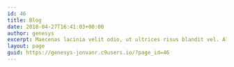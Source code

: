 ```yaml
---
id: 46
title: Blog
date: 2018-04-27T16:41:03+00:00
author: genesys
excerpt: Maecenas lacinia velit odio, ut ultrices risus blandit vel. Aliquam sit amet arcu ac turpis tempor tempor non nec quam. Suspendisse laoreet mauris eget vestibulum tincidunt. Interdum et malesuada fames.
layout: page
guid: https://genesys-jonvanr.c9users.io/?page_id=46
---
```

